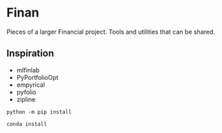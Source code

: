 # Finan

Pieces of a larger Financial project. Tools and utilities that can be shared.

## Inspiration

- mlfinlab
- PyPortfolioOpt
- empyrical
- pyfolio
- zipline

`python -m pip install`

`conda install`
